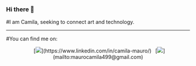 ### Hi there 👋

#I am Camila, seeking to connect art and technology.

----
#You can find me on: 
<div align="center">
&ensp;[<img src="https://img.shields.io/badge/linkedin-%230077B5.svg?style=for-the-badge&logo=linkedin&logoColor=white" />](https://www.linkedin.com/in/camila-mauro/)
&ensp;[<img src="https://img.shields.io/badge/Gmail-D14836?style=for-the-badge&logo=gmail&logoColor=white" />](mailto:maurocamila499@gmail.com)
</div>
